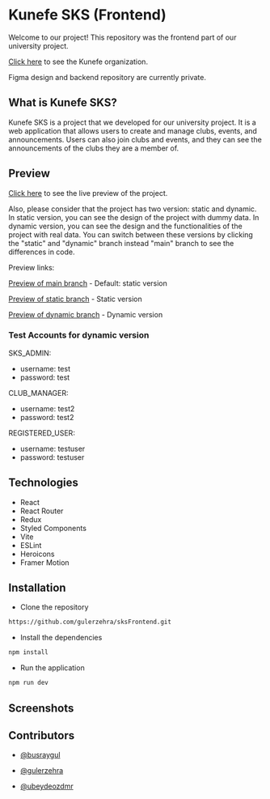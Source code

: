 # Kunefe SKS (Frontend)

Welcome to our project! This repository was the frontend part of our university project.

[Click here](https://github.com/Kunefe) to see the Kunefe organization.

Figma design and backend repository are currently private.

## What is Kunefe SKS?

Kunefe SKS is a project that we developed for our university project. It is a web application that allows users to create and manage clubs, events, and announcements. Users can also join clubs and events, and they can see the announcements of the clubs they are a member of.

## Preview

[Click here](https://kunefesks.netlify.app/) to see the live preview of the project.

Also, please consider that the project has two version: static and dynamic. In static version, you can see the design of the project with dummy data. In dynamic version, you can see the design and the functionalities of the project with real data. You can switch between these versions by clicking the "static" and "dynamic" branch instead "main" branch to see the differences in code.

Preview links:

[Preview of main branch](https://kunefesks.netlify.app/) - Default: static version

[Preview of static branch](https://static--kunefesks.netlify.app/) - Static version

[Preview of dynamic branch](https://dynamic--kunefesks.netlify.app/) - Dynamic version

### Test Accounts for dynamic version

SKS_ADMIN:

- username: test
- password: test

CLUB_MANAGER:

- username: test2
- password: test2

REGISTERED_USER:

- username: testuser
- password: testuser

## Technologies

- React
- React Router
- Redux
- Styled Components
- Vite
- ESLint
- Heroicons
- Framer Motion

## Installation

- Clone the repository

```bash
https://github.com/gulerzehra/sksFrontend.git
```

- Install the dependencies

```bash
npm install
```

- Run the application

```bash
npm run dev
```

## Screenshots

## Contributors

- [@busraygul](https://github.com/busraygul)

- [@gulerzehra](https://github.com/gulerzehra)

- [@ubeydeozdmr](https://github.com/ubeydeozdmr)
